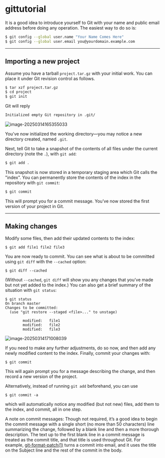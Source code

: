 # gittutorial

It is a good idea to introduce yourself to Git with your name and public email address before doing any operation. The easiest way to do so is:

```bash
$ git config --global user.name "Your Name Comes Here"
$ git config --global user.email you@yourdomain.example.com
```



---

## Importing a new project

Assume you have a tarball `project.tar.gz` with your initial work. You can place it under Git revision control as follows.

```bash
$ tar xzf project.tar.gz
$ cd project
$ git init
```

Git will reply

```bash
Initialized empty Git repository in .git/
```

![image-20250314165355033](https://picture-1344593885.cos.ap-beijing.myqcloud.com/image-20250314165355033.png)

You’ve now initialized the working directory—you may notice a new directory created, named `.git`.

Next, tell Git to take a snapshot of the contents of all files under the current directory (note the `.`), with `git add`:

```bash
$ git add .
```

This snapshot is now stored in a temporary staging area which Git calls the "index". You can permanently store the contents of the index in the repository with `git commit`:

```bash
$ git commit
```

This will prompt you for a commit message. You’ve now stored the first version of your project in Git.



---

## Making changes

Modify some files, then add their updated contents to the index:

```
$ git add file1 file2 file3
```

You are now ready to commit. You can see what is about to be committed using `git diff` with the `--cached` option:

```
$ git diff --cached
```

(Without `--cached`, `git diff` will show you any changes that you’ve made but not yet added to the index.) You can also get a brief summary of the situation with `git status`:

```
$ git status
On branch master
Changes to be committed:
  (use "git restore --staged <file>..." to unstage)

        modified:   file1
        modified:   file2
        modified:   file3
```

![image-20250314171008039](https://picture-1344593885.cos.ap-beijing.myqcloud.com/image-20250314171008039.png)

If you need to make any further adjustments, do so now, and then add any newly modified content to the index. Finally, commit your changes with:

```
$ git commit
```

This will again prompt you for a message describing the change, and then record a new version of the project.

Alternatively, instead of running `git add` beforehand, you can use

```
$ git commit -a
```

which will automatically notice any modified (but not new) files, add them to the index, and commit, all in one step.

A note on commit messages: Though not required, it’s a good idea to begin the commit message with a single short (no more than 50 characters) line summarizing the change, followed by a blank line and then a more thorough description. The text up to the first blank line in a commit message is treated as the commit title, and that title is used throughout Git. For example, [git-format-patch(1)](git-format-patch.html) turns a commit into email, and it uses the title on the Subject line and the rest of the commit in the body.













































